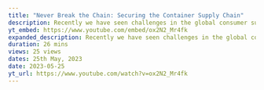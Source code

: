 ```yaml
---
title: "Never Break the Chain: Securing the Container Supply Chain"
description: Recently we have seen challenges in the global consumer supply chain while the SolarWinds hack highlighted software supply chain weakness. The lack of software supply chain security has become a common attack...
yt_embed: https://www.youtube.com/embed/ox2N2_Mr4fk
expanded_description: Recently we have seen challenges in the global consumer supply chain while the SolarWinds hack highlighted software supply chain weakness. The lack of software supply chain security has become a common attack vector for malicious code. When working with containers, it is important to ensure that processes are secure and controlled and be mindful that this is a multifaceted concern. While we can use a number of tools to scan for vulnerabilities, using digital signatures is a great way to ensure your code is exactly what is intended. Today, we will compare different options for signing container images and work through a demo using Notary, Gatekeeper, and Ratify. Notary is an open source project designed on TUF (The Update Framework) which is a specification for managing trusted application code. Gatekeeper is a customizable admission webhook for Kubernetes that enforces policies executed by the Open Policy Agent (OPA). Ratify is a workflow engine that coordinates the verification of different supply chain objects for an image as per a given policy. We will show how to use these technologies in a typical CI/CD process including enforcement by policy in Kubernetes clusters. Will the hacker be able to get malicious code deployed to our clusters? Tune in to find out!
duration: 26 mins
views: 25 views
dates: 25th May, 2023
date: 2023-05-25
yt_url: https://www.youtube.com/watch?v=ox2N2_Mr4fk
---
```

